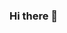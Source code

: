 ### Hi there 👋

<!--
**nihat-js/nihat-js** is a ✨ _special_ ✨ repository because its `README.md` (this file) appears on your GitHub profile.

 Here are  my portfolios
 
 #Advanced : https://github.com/nihat-js/portfolio-advanced

Here are some ideas to get you started:


- 🔭 I’m currently working on ...
- 🌱 I’m currently learning ...
- 👯 I’m looking to collaborate on ...
- 🤔 I’m looking for help with ...
- 💬 Ask me about ...
- 📫 How to reach me: ...
- 😄 Pronouns: ...
- ⚡ Fun fact: ...
-->
